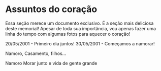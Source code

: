 # Assuntos do coração

Essa seção merece um documento exclusivo. É a seção mais deliciosa deste memorial! Apesar de toda sua importância, vou apenas fazer uma linha do tempo com algumas fotos para aquecer o coração!

20/05/2001 - Primeiro dia juntos!
30/05/2001 - Começamos a namorar!



Namoro, Casamento, filhos... 

Namoro
Morar junto e vida de gente grande
